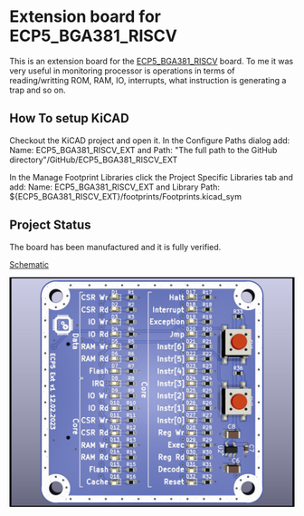 # Extension board for ECP5_BGA381_RISCV
This is an extension board for the [ECP5_BGA381_RISCV](https://github.com/gildobjanschi/ECP5_BGA381_RISCV) board. To me it was very useful in monitoring processor is operations in terms of reading/writting ROM, RAM, IO, interrupts, what instruction is generating a trap and so on.

## How To setup KiCAD
Checkout the KiCAD project and open it. In the Configure Paths dialog add: Name: ECP5_BGA381_RISCV_EXT and Path: "The full path to the GitHub directory"/GitHub/ECP5_BGA381_RISCV_EXT

In the Manage Footprint Libraries click the Project Specific Libraries tab and add: Name: ECP5_BGA381_RISCV_EXT and Library Path: ${ECP5_BGA381_RISCV_EXT}/footprints/Footprints.kicad_sym

## Project Status
The board has been manufactured and it is fully verified.

[Schematic](https://github.com/gildobjanschi/ECP5_BGA381_RISCV_EXT/blob/main/kicad/ECP5_ext.pdf)

![Board rendering](https://github.com/gildobjanschi/ECP5_BGA381_RISCV_EXT/blob/main/ECP5_ext.jpg)
